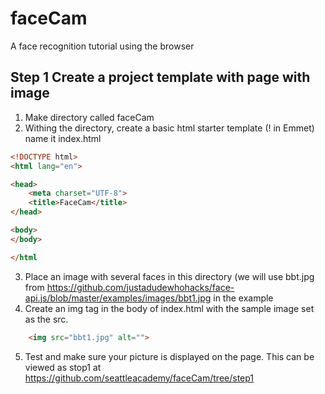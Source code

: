 # faceCam
A face recognition tutorial using the browser
## Step 1  Create a project template with page with image
1.  Make directory called faceCam
1.  Withing the directory, create a basic html starter template (! in Emmet) name it index.html
```html
<!DOCTYPE html>
<html lang="en">

<head>
    <meta charset="UTF-8">
    <title>FaceCam</title>
</head>

<body>
</body>

</html
  ```
3.  Place an image with several faces in this directory (we will use bbt.jpg from https://github.com/justadudewhohacks/face-api.js/blob/master/examples/images/bbt1.jpg in the example
3.  Create an img tag in the body of index.html with the sample image set as the src.
```html
	<img src="bbt1.jpg" alt="">
```
5. Test and make sure your picture is displayed on the page.  This can be viewed as stop1 at https://github.com/seattleacademy/faceCam/tree/step1

